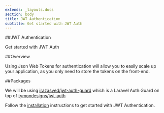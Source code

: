 ```yaml
---
extends: _layouts.docs
section: body
title: JWT Authentication
subtitle: Get started with JWT Auth
---
```


##JWT Authentication

<div class="subtitle">Get started with JWT Auth</div>

##Overview

Using Json Web Tokens for authentication will allow you to easily scale up your application, as you only need to store the tokens on the front-end.  

##Packages

We will be using [irazasyed/jwt-auth-guard](https://github.com/irazasyed/jwt-auth-guard) which is a Laravel Auth Guard on top of [tymondesigns/jwt-auth](https://github.com/)

Follow the [installation](/docs/1/jwt-auth-install/) instructions to get started with JWT Authentication.

